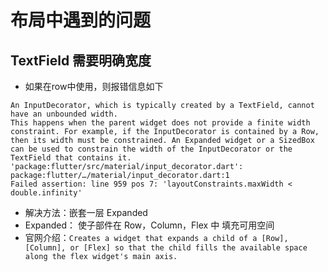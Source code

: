 # 布局中遇到的问题
## TextField 需要明确宽度
* 如果在row中使用，则报错信息如下
```
An InputDecorator, which is typically created by a TextField, cannot have an unbounded width.
This happens when the parent widget does not provide a finite width constraint. For example, if the InputDecorator is contained by a Row, then its width must be constrained. An Expanded widget or a SizedBox can be used to constrain the width of the InputDecorator or the TextField that contains it.
'package:flutter/src/material/input_decorator.dart':
package:flutter/…/material/input_decorator.dart:1
Failed assertion: line 959 pos 7: 'layoutConstraints.maxWidth < double.infinity'

```
* 解决方法：嵌套一层 Expanded
* Expanded： 使子部件在 Row，Column，Flex 中 填充可用空间
* 官网介绍：`Creates a widget that expands a child of a [Row], [Column], or [Flex] so that the child fills the available space along the flex widget's main axis.`
